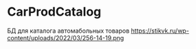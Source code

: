 # CarProdCatalog
БД для каталога автомабольных товаров
https://stikvk.ru/wp-content/uploads/2022/03/256-14-19.png
